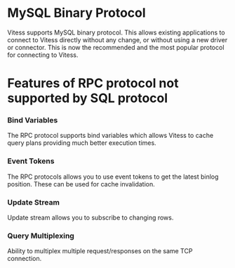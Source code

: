 # MySQL Binary Protocol

Vitess supports MySQL binary protocol. This allows existing applications to connect to Vitess directly without any change, or without using a new driver or connector. This is now the recommended and the most popular protocol for connecting to Vitess.

# Features of RPC protocol not supported by SQL protocol

### Bind Variables
The RPC protocol supports bind variables which allows Vitess to cache query plans providing much better execution times.

### Event Tokens
The RPC protocols allows you to use event tokens to get the latest binlog position. These can be used for cache invalidation.

### Update Stream
Update stream allows you to subscribe to changing rows.

### Query Multiplexing
Ability to multiplex multiple request/responses on the same TCP connection.